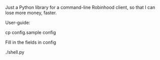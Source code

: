 Just a Python library for a command-line Robinhood client, so that I can lose more money, faster.


User-guide:

cp config.sample config

Fill in the fields in config

./shell.py
